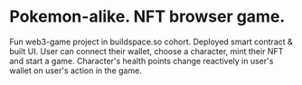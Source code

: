 # Pokemon-alike. NFT browser game.

Fun web3-game project in buildspace.so cohort. Deployed smart contract & built UI. User can connect their wallet, choose a character, mint their NFT and start a game. Character's health points change reactively in user's wallet on user's action in the game.
